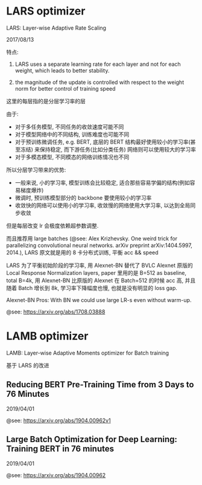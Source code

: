 # LARS optimizer

LARS: Layer-wise Adaptive Rate Scaling

2017/08/13

特点:

1. LARS uses a separate learning rate for each layer and not for each weight, which leads to better stability.

2. the magnitude of the update is controlled with respect to the weight norm for better control of training speed

这里的每层指的是分层学习率的层

由于:

-   对于多任务模型, 不同任务的收敛速度可能不同
-   对于模型网络中的不同结构, 训练难度也可能不同
-   对于预训练微调任务, e.g. BERT, 底层的 BERT 结构最好使用较小的学习率(甚至冻结) 来保持稳定, 而下游任务(比如分类任务) 网络则可以使用较大的学习率
-   对于多模态模型, 不同模态的网络训练情况也不同

所以分层学习带来的优势:

-   一般来说, 小的学习率, 模型训练会比较稳定, 适合那些容易学偏的结构(例如容易梯度爆炸)
-   微调时, 预训练模型部分的 backbone 要使用较小的学习率
-   收敛快的网络可以使用小的学习率, 收敛慢的网络使用大学习率, 以达到全局同步收敛

但是每层改变 lr 会极度依赖超参数调整.

而且推荐用 large batches (@see: Alex Krizhevsky. One weird trick for parallelizing convolutional neural networks. arXiv preprint arXiv:1404.5997, 2014.), LARS 原文就是用的 8 卡分布式训练, 平衡 acc && speed

LARS 为了平衡初始阶段的学习率, 用 Alexnet-BN 替代了 BVLC Alexnet 原版的 Local Response Normalization layers, paper 里用的是 B=512 as baseline, total B=4k, 用 Alexnet-BN 比原版的 Alexnet 在 Batch=512 的时候 acc 高, 并且随着 Batch 增长到 8k, 学习率下降幅度也慢, 也就是没有明显的 loss gap.

Alexnet-BN Pros: With BN we could use large LR-s even without warm-up.

@see: https://arxiv.org/abs/1708.03888

# LAMB optimizer

LAMB: Layer-wise Adaptive Moments optimizer for Batch training

基于 LARS 的改进

## Reducing BERT Pre-Training Time from 3 Days to 76 Minutes

2019/04/01

@see: https://arxiv.org/abs/1904.00962v1

## Large Batch Optimization for Deep Learning: Training BERT in 76 minutes

2019/04/01

@see: https://arxiv.org/abs/1904.00962
